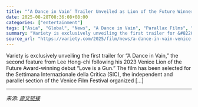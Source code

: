 ```yaml
---
title: "‘A Dance in Vain’ Trailer Unveiled as Lion of the Future Winner Lee Hong-chi Returns to Venice (EXCLUSIVE)"
date: 2025-08-28T08:36:08+08:00
categories: ["entertainment"]
tags: ["Asia", "Global", "News", "A Dance in Vain", "Parallax Films", "Venice Film Festival"]
summary: "Variety is exclusively unveiling the first trailer for &#8220;A Dance in Vain,&#8221; the second feature from Lee Hong-chi following his 2023 Venice Lion of the Future Award-winning debut &#8220;Love "
source_url: "https://variety.com/2025/film/news/a-dance-in-vain-venice-trailer-1236500538/"
---
```


Variety is exclusively unveiling the first trailer for &#8220;A Dance in Vain,&#8221; the second feature from Lee Hong-chi following his 2023 Venice Lion of the Future Award-winning debut &#8220;Love is a Gun.&#8221; The film has been selected for the Settimana Internazionale della Critica (SIC), the independent and parallel section of the Venice Film Festival organized [&#8230;]

---

*来源: [原文链接](https://variety.com/2025/film/news/a-dance-in-vain-venice-trailer-1236500538/)*
